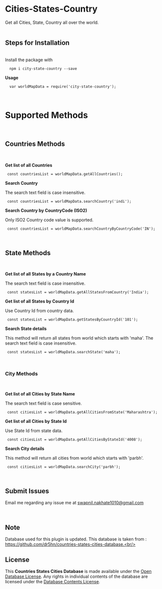 # **Cities-States-Country**

Get all Cities, State, Country all over the world.
<br/><br/>
## **Steps for Installation**
<br />
Install the package with

      npm i city-state-country --save
      
**Usage**

      var worldMapData = require('city-state-country');

<br />

# **Supported Methods**
<br />

## **Countries Methods**

<br />

 **Get list of all Countries**
      
     const countriesList = worldMapData.getAllCountries();

 **Search Country**

The search text field is case insensitive.
      
     const countriesList = worldMapData.searchCountry('indi');

 **Search Country by CountryCode (ISO2)**

Only ISO2 Country code value is supported.
      
     const countriesList = worldMapData.searchCountryByCountryCode('IN');

<br/>

## **State Methods**

<br/>

**Get list of all States by a Country Name**

The search text field is case insensitive.
      
     const statesList = worldMapData.getAllStatesFromCountry('India');

**Get list of all States by Country Id**

Use Country Id from country data.
      
     const statesList = worldMapData.getStatesByCountryId('101');

**Search State details**

This method will return all states from world which starts with 'maha'. The search text field is case insensitive.
      
     const statesList = worldMapData.searchState('maha');
     
<br/>

### **City Methods**

<br/>

**Get list of all Cities by State Name**

The search text field is case sensitive.

     const citiesList = worldMapData.getAllCitiesFromState('Maharashtra');

**Get list of all Cities by State Id**

Use State Id from state data.

     const citiesList = worldMapData.getAllCitiesByStateId('4008');

**Search City details**

This method will return all cities from world which starts with 'parbh'.
      
     const citiesList = worldMapData.searchCity('parbh');

<br/>

## **Submit Issues**

Email me regarding any issue me at swapnil.nakhate1010@gmail.com

<br/>

## **Note**
Database used for this plugin is updated.
This database is taken from : https://github.com/dr5hn/countries-states-cities-database.<br/>
<br/>

## **License**

This **Countries States Cities Database** is made available under the [Open Database License](https://github.com/dr5hn/countries-states-cities-database/blob/master/LICENSE). Any rights in individual contents of the database are licensed under the [Database Contents License](https://github.com/dr5hn/countries-states-cities-database/blob/master/.github/CONTENT_LICENSE).
